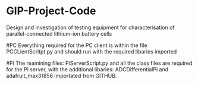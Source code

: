 # GIP-Project-Code
Design and investigation of testing equipment for characterisation of parallel-connected lithium-ion battery cells

#PC
Everything required for the PC client is within the file PCCLientScritpt.py and should run with the required libaries imported

#Pi
The reamining files: PiServerScript.py and all the class files are required for the Pi server, with the additional libaries: ADCDifferentialPi and adafruit_max31856 importated from GITHUB.
